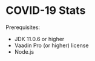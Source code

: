 # COVID-19 Stats 

Prerequisites: 

- JDK 11.0.6 or higher
- Vaadin Pro (or higher) license
- Node.js

